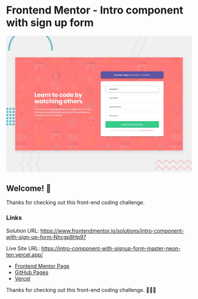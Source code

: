 # Frontend Mentor - Intro component with sign up form

![Design preview for the Intro component with sign up form coding challenge](./design/desktop-preview.jpg)

## Welcome! 👋

Thanks for checking out this front-end coding challenge.

### Links
Solution URL: https://www.frontendmentor.io/solutions/intro-component-with-sign-up-form-Nhcgp8Hp97

Live Site URL: https://intro-component-with-signup-form-master-neon-ten.vercel.app/

- [Frontend Mentor Page](https://www.frontendmentor.io/profile/rocioizq)
- [GitHub Pages](https://github.com/rocioizq)
- [Vercel](https://vercel.com/rocioizqs-projects)


Thanks for checking out this front-end coding challenge.
🚀🚀🚀
